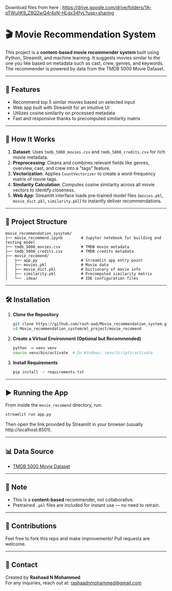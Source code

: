 Download files from here : https://drive.google.com/drive/folders/1A-pTWuIiK9_Z8Q2wQ4r4sN-HLgx34fyL?usp=sharing
# 🎬 Movie Recommendation System

This project is a **content-based movie recommender system** built using Python, Streamlit, and machine learning. It suggests movies similar to the one you like based on metadata such as cast, crew, genres, and keywords. The recommender is powered by data from the TMDB 5000 Movie Dataset.

---

## 🚀 Features

- Recommend top 5 similar movies based on selected input
- Web app built with Streamlit for an intuitive UI
- Utilizes cosine similarity on processed metadata
- Fast and responsive thanks to precomputed similarity matrix

---

## 🧠 How It Works

1. **Dataset**: Uses `tmdb_5000_movies.csv` and `tmdb_5000_credits.csv` for rich movie metadata.
2. **Preprocessing**: Cleans and combines relevant fields like genres, overview, cast, and crew into a "tags" feature.
3. **Vectorization**: Applies `CountVectorizer` to create a word-frequency matrix of movie tags.
4. **Similarity Calculation**: Computes cosine similarity across all movie vectors to identify closeness.
5. **Web App**: Streamlit interface loads pre-trained model files (`movies.pkl`, `movie_dict.pkl`, `similarity.pkl`) to instantly deliver recommendations.

---

## 📂 Project Structure

```
movie_recommendation_sysytem/
├── movie_recommend.ipynb        # Jupyter notebook for building and testing model
├── tmdb_5000_movies.csv         # TMDB movie metadata
├── tmdb_5000_credits.csv        # TMDB credits metadata
├── movie_recomend/
│   ├── app.py                   # Streamlit app entry point
│   ├── movies.pkl               # Movie data
│   ├── movie_dict.pkl           # Dictionary of movie info
│   ├── similarity.pkl           # Precomputed similarity matrix
│   └── .idea/                   # IDE configuration files
```

---

## 🛠 Installation

1. **Clone the Repository**
   ```bash
   git clone https://github.com/rash-aad/Movie_recommendation_system.git
   cd Movie_recommendation_system/ml_project/movie_recomend
   ```

2. **Create a Virtual Environment (Optional but Recommended)**
   ```bash
   python -m venv venv
   source venv/bin/activate  # On Windows: venv\Scripts\activate
   ```

3. **Install Requirements**
   ```bash
   pip install -r requirements.txt
   ```

---

## ▶️ Running the App

From inside the `movie_recomend` directory, run:

```bash
streamlit run app.py
```

Then open the link provided by Streamlit in your browser (usually http://localhost:8501).

---

## 📊 Data Source

- [TMDB 5000 Movie Dataset](https://www.kaggle.com/datasets/tmdb/tmdb-movie-metadata)

---

## 📌 Note

- This is a **content-based** recommender, not collaborative.
- Pretrained `.pkl` files are included for instant use — no need to retrain.

---

## 🤝 Contributions

Feel free to fork this repo and make improvements! Pull requests are welcome.

---

## 📧 Contact

Created by **Rashaad N Mohammed**  
For any inquiries, reach out at: rashaadnmohammed@gmail.com
